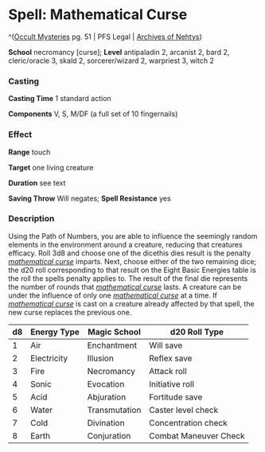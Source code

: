 # Spell: Mathematical Curse

^([Occult Mysteries][ss-mathematical-curse] pg. 51 | PFS Legal | [Archives of Nehtys][sn-mathematical-curse])

**School** necromancy [curse]; **Level** antipaladin 2, arcanist 2, bard 2, cleric/oracle 3, skald 2, sorcerer/wizard 2, warpriest 3, witch 2

### Casting

**Casting Time** 1 standard action  

**Components** V, S, M/DF (a full set of 10 fingernails)

### Effect

**Range** touch  

**Target** one living creature  

**Duration** see text  

**Saving Throw** Will negates; **Spell Resistance** yes

### Description

Using the Path of Numbers, you are able to influence the seemingly random elements in the environment around a creature, reducing that creatures efficacy. Roll 3d8 and choose one of the dicethis dies result is the penalty _[mathematical curse]_ imparts. Next, choose either of the two remaining dice; the d20 roll corresponding to that result on the Eight Basic Energies table is the roll the spells penalty applies to. The result of the final die represents the number of rounds that _[mathematical curse]_ lasts. A creature can be under the influence of only one _[mathematical curse]_ at a time. If _[mathematical curse]_ is cast on a creature already affected by that spell, the new curse replaces the previous one.  

**d8**| **Energy Type**| **Magic School**| **d20 Roll Type**  
---|---|---|---  
1| Air| Enchantment| Will save  
2| Electricity| Illusion| Reflex save  
3| Fire| Necromancy| Attack roll  
4| Sonic| Evocation| Initiative roll  
5| Acid| Abjuration| Fortitude save  
6| Water| Transmutation| Caster level check  
7| Cold| Divination| Concentration check  
8| Earth| Conjuration| Combat Maneuver Check  

[ss-mathematical-curse]: http://paizo.com/products/btpy95zo
[sn-mathematical-curse]: http://www.archivesofnethys.com/SpellDisplay.aspx?ItemName=Mathematical%20Curse
[mathematical curse]: http://www.archivesofnethys.com/SpellDisplay.aspx?ItemName=mathematical%20curse